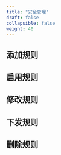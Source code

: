 ```yaml
---
title: "安全管理"
draft: false
collapsible: false
weight: 40
---
```






## 添加规则



## 启用规则



## 修改规则



## 下发规则



## 删除规则
